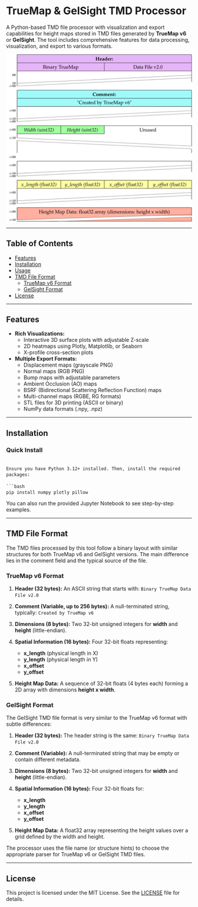 # TrueMap & GelSight TMD Processor

A Python-based TMD file processor with visualization and export capabilities for height maps stored in TMD files generated by
**TrueMap v6** or **GelSight**. The tool includes comprehensive features for data processing, visualization, and export to various formats.

![TMD Processor Logo](image.svg)

---

## Table of Contents

- [Features](#features)
- [Installation](#installation)
- [Usage](#usage)
- [TMD File Format](#tmd-file-format)
  - [TrueMap v6 Format](#truemap-v6-format)
  - [GelSight Format](#gelsight-format)
- [License](#license)

---

## Features

- **Rich Visualizations:**
  - Interactive 3D surface plots with adjustable Z-scale
  - 2D heatmaps using Plotly, Matplotlib, or Seaborn
  - X-profile cross-section plots
- **Multiple Export Formats:**
  - Displacement maps (grayscale PNG)
  - Normal maps (RGB PNG)
  - Bump maps with adjustable parameters
  - Ambient Occlusion (AO) maps
  - BSRF (Bidirectional Scattering Reflection Function) maps
  - Multi-channel maps (RGBE, RG formats)
  - STL files for 3D printing (ASCII or binary)
  - NumPy data formats (.npy, .npz)
---

## Installation

### Quick Install
```

Ensure you have Python 3.12+ installed. Then, install the required packages:

```bash
pip install numpy plotly pillow
```

You can also run the provided Jupyter Notebook to see step-by-step examples.

---

## TMD File Format

The TMD files processed by this tool follow a binary layout with similar structures for both TrueMap v6 and GelSight versions. The main difference lies in the comment field and the typical source of the file.

### TrueMap v6 Format

1. **Header (32 bytes):**
   An ASCII string that starts with:
   `Binary TrueMap Data File v2.0`

2. **Comment (Variable, up to 256 bytes):**
   A null-terminated string, typically:
   `Created by TrueMap v6`

3. **Dimensions (8 bytes):**
   Two 32-bit unsigned integers for **width** and **height** (little-endian).

4. **Spatial Information (16 bytes):**
   Four 32-bit floats representing:
   - **x_length** (physical length in X)
   - **y_length** (physical length in Y)
   - **x_offset**
   - **y_offset**

5. **Height Map Data:**
   A sequence of 32-bit floats (4 bytes each) forming a 2D array with dimensions **height x width**.

### GelSight Format

The GelSight TMD file format is very similar to the TrueMap v6 format with subtle differences:

1. **Header (32 bytes):**
   The header string is the same:
   `Binary TrueMap Data File v2.0`

2. **Comment (Variable):**
   A null-terminated string that may be empty or contain different metadata.

3. **Dimensions (8 bytes):**
   Two 32-bit unsigned integers for **width** and **height** (little-endian).

4. **Spatial Information (16 bytes):**
   Four 32-bit floats for:
   - **x_length**
   - **y_length**
   - **x_offset**
   - **y_offset**

5. **Height Map Data:**
   A float32 array representing the height values over a grid defined by the width and height.

The processor uses the file name (or structure hints) to choose the appropriate parser for TrueMap v6 or GelSight TMD files.

---

## License

This project is licensed under the MIT License. See the [LICENSE](LICENSE) file for details.
